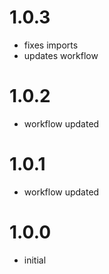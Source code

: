 # 1.0.3

- fixes imports
- updates workflow

# 1.0.2

- workflow updated

# 1.0.1

- workflow updated

# 1.0.0

- initial